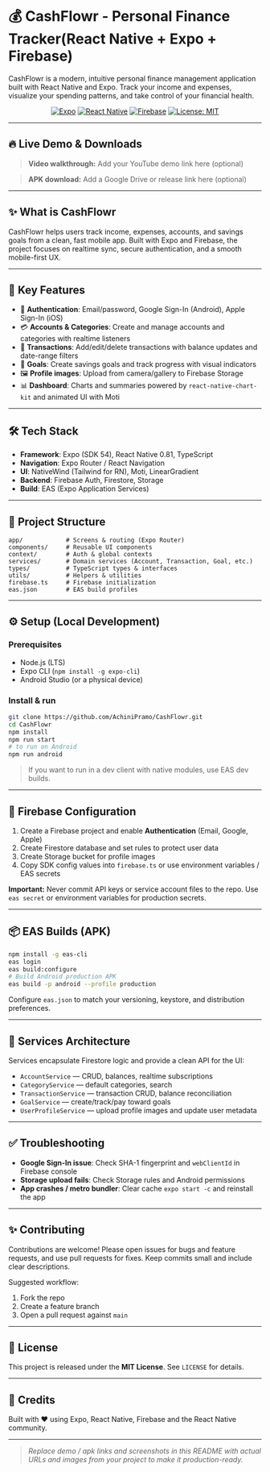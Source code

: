 # 💰 CashFlowr - Personal Finance Tracker(React Native + Expo + Firebase)

CashFlowr is a modern, intuitive personal finance management application built with React Native and Expo. Track your income and expenses, visualize your spending patterns, and take control of your financial health.

<div align="center">

[![Expo](https://img.shields.io/badge/Expo-54.0.0-000020?style=for-the-badge\&logo=expo\&logoColor=white)](https://expo.dev)
[![React Native](https://img.shields.io/badge/React%20Native-0.81-61DAFB?style=for-the-badge\&logo=react\&logoColor=white)](https://reactnative.dev)
[![Firebase](https://img.shields.io/badge/Firebase-Auth%2FFirestore%2FStorage-FFCA28?style=for-the-badge\&logo=firebase\&logoColor=black)](https://firebase.google.com/)
[![License: MIT](https://img.shields.io/badge/License-MIT-green.svg?style=for-the-badge)](LICENSE)

</div>

---

## 🔥 Live Demo & Downloads

> **Video walkthrough:** Add your YouTube demo link here (optional)

> **APK download:** Add a Google Drive or release link here (optional)

---

## ✨ What is CashFlowr

CashFlowr helps users track income, expenses, accounts, and savings goals from a clean, fast mobile app. Built with Expo and Firebase, the project focuses on realtime sync, secure authentication, and a smooth mobile-first UX.

---

## 🚀 Key Features

* 🔐 **Authentication**: Email/password, Google Sign-In (Android), Apple Sign-In (iOS)
* 💳 **Accounts & Categories**: Create and manage accounts and categories with realtime listeners
* 💸 **Transactions**: Add/edit/delete transactions with balance updates and date-range filters
* 🎯 **Goals**: Create savings goals and track progress with visual indicators
* 🖼️ **Profile images**: Upload from camera/gallery to Firebase Storage
* 📊 **Dashboard**: Charts and summaries powered by `react-native-chart-kit` and animated UI with Moti

---

## 🛠 Tech Stack

* **Framework**: Expo (SDK 54), React Native 0.81, TypeScript
* **Navigation**: Expo Router / React Navigation
* **UI**: NativeWind (Tailwind for RN), Moti, LinearGradient
* **Backend**: Firebase Auth, Firestore, Storage
* **Build**: EAS (Expo Application Services)

---

## 📁 Project Structure

```
app/            # Screens & routing (Expo Router)
components/     # Reusable UI components
context/        # Auth & global contexts
services/       # Domain services (Account, Transaction, Goal, etc.)
types/          # TypeScript types & interfaces
utils/          # Helpers & utilities
firebase.ts     # Firebase initialization
eas.json        # EAS build profiles
```

---

## ⚙️ Setup (Local Development)

### Prerequisites

* Node.js (LTS)
* Expo CLI (`npm install -g expo-cli`)
* Android Studio (or a physical device)

### Install & run

```bash
git clone https://github.com/AchiniPramo/CashFlowr.git
cd CashFlowr
npm install
npm run start
# to run on Android
npm run android
```

> If you want to run in a dev client with native modules, use EAS dev builds.

---

## 🔑 Firebase Configuration

1. Create a Firebase project and enable **Authentication** (Email, Google, Apple)
2. Create Firestore database and set rules to protect user data
3. Create Storage bucket for profile images
4. Copy SDK config values into `firebase.ts` or use environment variables / EAS secrets

**Important:** Never commit API keys or service account files to the repo. Use `eas secret` or environment variables for production secrets.

---

## 📦 EAS Builds (APK)

```bash
npm install -g eas-cli
eas login
eas build:configure
# Build Android production APK
eas build -p android --profile production
```

Configure `eas.json` to match your versioning, keystore, and distribution preferences.

---

## 🧩 Services Architecture

Services encapsulate Firestore logic and provide a clean API for the UI:

* `AccountService` — CRUD, balances, realtime subscriptions
* `CategoryService` — default categories, search
* `TransactionService` — transaction CRUD, balance reconciliation
* `GoalService` — create/track/pay toward goals
* `UserProfileService` — upload profile images and update user metadata

---

## ✅ Troubleshooting

* **Google Sign-In issue**: Check SHA-1 fingerprint and `webClientId` in Firebase console
* **Storage upload fails**: Check Storage rules and Android permissions
* **App crashes / metro bundler**: Clear cache `expo start -c` and reinstall the app

---

## ✨ Contributing

Contributions are welcome! Please open issues for bugs and feature requests, and use pull requests for fixes. Keep commits small and include clear descriptions.

Suggested workflow:

1. Fork the repo
2. Create a feature branch
3. Open a pull request against `main`

---

## 📝 License

This project is released under the **MIT License**. See `LICENSE` for details.

---

## 🙌 Credits

Built with ❤️ using Expo, React Native, Firebase and the React Native community.

---

> *Replace demo / apk links and screenshots in this README with actual URLs and images from your project to make it production-ready.*

